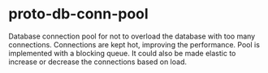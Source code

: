 # proto-db-conn-pool
Database connection pool for not to overload the database with too many connections. Connections are kept hot, improving the performance.
Pool is implemented with a blocking queue. It could also be made elastic to increase or decrease the connections based on load.
